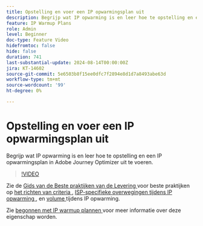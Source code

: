 ```yaml
---
title: Opstelling en voer een IP opwarmingsplan uit
description: Begrijp wat IP opwarming is en leer hoe te opstelling en een IP opwarmingsplan in Adobe Journey Optimizer uit te voeren.
feature: IP Warmup Plans
role: Admin
level: Beginner
doc-type: Feature Video
hidefromtoc: false
hide: false
duration: 741
last-substantial-update: 2024-08-14T00:00:00Z
jira: KT-14602
source-git-commit: 5e6503b8f15ee0dfc7f2894e8d1d7a8493abe63d
workflow-type: tm+mt
source-wordcount: '99'
ht-degree: 0%

---
```



# Opstelling en voer een IP opwarmingsplan uit

Begrijp wat IP opwarming is en leer hoe te opstelling en een IP opwarmingsplan in Adobe Journey Optimizer uit te voeren.

>[!VIDEO](https://video.tv.adobe.com/v/3453846/?learn=on&captions=dut)

Zie de [ Gids van de Beste praktijken van de Levering ](https://experienceleague.adobe.com/nl/docs/deliverability-learn/deliverability-best-practice-guide/introduction) voor beste praktijken op [ het richten van criteria ](https://experienceleague.adobe.com/nl/docs/deliverability-learn/deliverability-best-practice-guide/transition-process/targeting-criteria), [ ISP-specifieke overwegingen tijdens IP opwarming ](https://experienceleague.adobe.com/nl/docs/deliverability-learn/deliverability-best-practice-guide/transition-process/isp-specific-considerations-during-ip-warming), en [ volume ](https://experienceleague.adobe.com/nl/docs/deliverability-learn/deliverability-best-practice-guide/transition-process/volume) tijdens IP opwarming.

Zie [ begonnen met IP warmup plannen ](https://experienceleague.adobe.com/nl/docs/journey-optimizer/using/configuration/implement-ip-warmup-plan/ip-warmup-gs) voor meer informatie over deze eigenschap worden.
